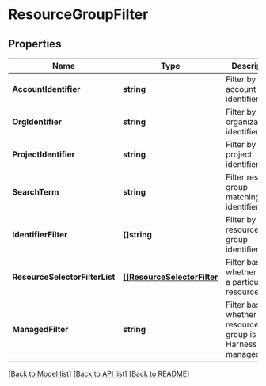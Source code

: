 # ResourceGroupFilter

## Properties
Name | Type | Description | Notes
------------ | ------------- | ------------- | -------------
**AccountIdentifier** | **string** | Filter by account identifier | [default to null]
**OrgIdentifier** | **string** | Filter by organization identifier | [optional] [default to null]
**ProjectIdentifier** | **string** | Filter by project identifier | [optional] [default to null]
**SearchTerm** | **string** | Filter resource group matching by identifier/name | [optional] [default to null]
**IdentifierFilter** | **[]string** | Filter by resource group identifiers | [optional] [default to null]
**ResourceSelectorFilterList** | [**[]ResourceSelectorFilter**](ResourceSelectorFilter.md) | Filter based on whether it has a particular resource | [optional] [default to null]
**ManagedFilter** | **string** | Filter based on whether the resource group is Harness managed | [optional] [default to null]

[[Back to Model list]](../README.md#documentation-for-models) [[Back to API list]](../README.md#documentation-for-api-endpoints) [[Back to README]](../README.md)

